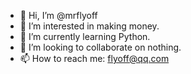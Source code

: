 - 👋 Hi, I’m @mrflyoff
- 👀 I’m interested in making money.
- 🌱 I’m currently learning Python.
- 💞️ I’m looking to collaborate on nothing.
- 📫 How to reach me: flyoff@qq.com

<!---
mrflyoff/mrflyoff is a ✨ special ✨ repository because its `README.md` (this file) appears on your GitHub profile.
You can click the Preview link to take a look at your changes.
--->
